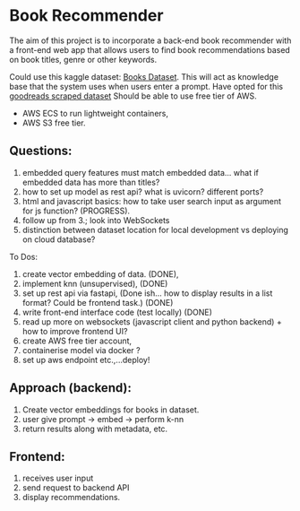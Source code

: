 # Book Recommender
The aim of this project is to incorporate a back-end book recommender with a front-end web app that allows users to find book recommendations based on book titles, genre or 
other keywords.

Could use this kaggle dataset: [Books Dataset](https://www.kaggle.com/datasets/elvinrustam/books-dataset?select=BooksDataset.csv). This will act as 
knowledge base that the system uses when users enter a prompt. 
Have opted for this [goodreads scraped dataset](https://www.kaggle.com/datasets/jealousleopard/goodreadsbooks?resource=download)
Should be able to use free tier of AWS. 

- AWS ECS to run lightweight containers,
- AWS S3 free tier.

## Questions:
1. embedded query features must match embedded data... what if embedded data has more than titles?
2. how to set up model as rest api? what is uvicorn? different ports?
3. html and javascript basics: how to take user search input as argument for js function? (PROGRESS).
4. follow up from 3.; look into WebSockets
5. distinction between dataset location for local development vs deploying on cloud database?

To Dos:
1. create vector embedding of data. (DONE),
2. implement knn (unsupervised), (DONE)
3. set up rest api via fastapi, (Done ish... how to display results in a list format? Could be frontend task.) (DONE)
4. write front-end interface code (test locally) (DONE)
5. read up more on websockets (javascript client and python backend) + how to improve frontend UI?
6. create AWS free tier account, 
7. containerise model via docker ? 
8. set up aws endpoint etc.,...deploy!


## Approach (backend):

1. Create vector embeddings for books in dataset.
2. user give prompt -> embed -> perform k-nn 
3. return results along with metadata, etc. 

## Frontend:

1. receives user input
2. send request to backend API
3. display recommendations.